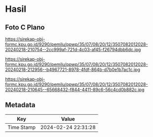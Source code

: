 # Hasil

## Foto C Plano

https://sirekap-obj-formc.kpu.go.id/9290/pemilu/ppwp/35/07/08/20/12/3507082012028-20240218-210754--2cc999af-721d-4c03-af45-f26794dbb6dc.jpg

https://sirekap-obj-formc.kpu.go.id/9290/pemilu/ppwp/35/07/08/20/12/3507082012028-20240218-212956--b4967721-8978-4fdf-864b-d7b0e1b7ac1c.jpg

https://sirekap-obj-formc.kpu.go.id/9290/pemilu/ppwp/35/07/08/20/12/3507082012028-20240218-210645--65668432-f844-4411-89c6-56c4cd0b882c.jpg


## Metadata

| Key        | Value               |
| ---------- | ------------------- |
| Time Stamp | 2024-02-24 22:31:28 |




